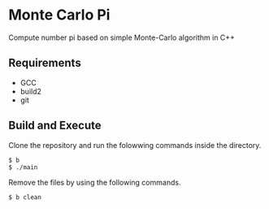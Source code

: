 # Monte Carlo Pi

Compute number pi based on simple Monte-Carlo algorithm in C++

## Requirements

- GCC
- build2
- git

## Build and Execute

Clone the repository and run the folowwing commands inside the directory.

    $ b
    $ ./main

Remove the files by using the following commands.

    $ b clean